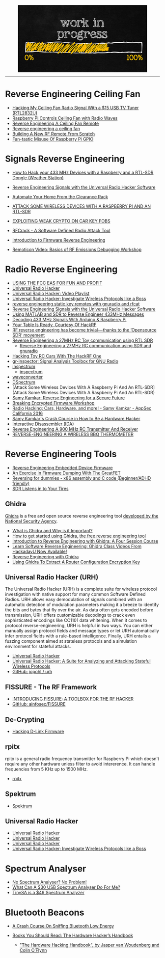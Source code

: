 <!--
Maintainer:   jeffskinnerbox@yahoo.com / www.jeffskinnerbox.me
Version:      0.0.0
-->


<div align="center">
<img src="https://raw.githubusercontent.com/jeffskinnerbox/blog/main/content/images/banners-bkgrds/work-in-progress.jpg" title="These materials require additional work and are not ready for general use." align="center" width=420px height=219px>
</div>


-----






# Reverse Engineering Ceiling Fan

* [Hacking My Ceiling Fan Radio Signal With a $15 USB TV Tuner (RTL2832U)](https://www.youtube.com/watch?v=_GCpqory3kc)
* [Raspberry Pi Controls Ceiling Fan with Radio Waves](https://www.tomshardware.com/news/raspberry-pi-radio-wave-fan-controller)
* [Reverse Engineering A Ceiling Fan Remote](https://hackaday.com/2020/03/31/reverse-engineering-a-ceiling-fan-remote/)
* [Reverse engineering a ceiling fan](https://irrational.net/2014/03/23/reverse-engineering-a-ceiling-fan/)
* [Building A New RF Remote From Scratch](https://hackaday.com/2020/04/30/building-a-new-rf-remote-from-scratch/)
* [Fan-tastic Misuse Of Raspberry Pi GPIO](https://hackaday.com/2021/04/06/fan-tastic-misuse-of-raspberry-pi-gpio/)

# Signals Reverse Engineering

* [How to Hack your 433 MHz Devices with a Raspberry and a RTL-SDR Dongle (Weather Station)](https://www.youtube.com/watch?v=L0fSEbGEY-Q)
* [Reverse Engineering Signals with the Universal Radio Hacker Software](http://www.rtl-sdr.com/reverse-engineering-signals-universal-radio-hacker-software/)
* [Automate Your Home From the Clearance Rack](https://hackaday.com/2019/01/19/automate-your-home-from-the-clearance-rack/)
* [ATTACK SOME WIRELESS DEVICES WITH A RASPBERRY PI AND AN RTL-SDR](https://hackaday.com/2017/09/10/attack-some-wireless-devices-with-a-raspberry-pi-and-an-rtl-sdr/)
* [EXPLOITING WEAK CRYPTO ON CAR KEY FOBS](https://hackaday.com/2017/10/18/exploiting-weak-crypto-on-car-key-fobs/)
* [RFCrack - A Software Defined Radio Attack Tool](https://www.kitploit.com/2018/01/rfcrack-software-defined-radio-attack.html)
* [Introduction to Firmware Reverse Engineering](https://www.youtube.com/watch?v=ccgB3UuCxjE)

* [Remoticon Video: Basics of RF Emissions Debugging Workshop](https://hackaday.com/2021/01/08/remoticon-video-basics-of-rf-emissions-debugging-workshop/)

# Radio Reverse Engineering

* [USING THE FCC EAS FOR FUN AND PROFIT](https://hackaday.com/2016/10/10/using-the-fcc-eas-for-fun-and-profit/)
* [Universal Radio Hacker](https://hackaday.com/2017/02/23/universal-radio-hacker/)
* [Universal Radio Hacker: Video Playlist](https://www.youtube.com/playlist?list=PLlKjreY6G-1EKKBs9sucMdk8PwzcFuIPB)
* [Universal Radio Hacker: Investigate Wireless Protocols like a Boss](https://hakin9.org/universal-radio-hacker-investigate-wireless-protocols-like-a-boss/)
* [reverse engineering static key remotes with gnuradio and rfcat](https://leonjza.github.io/blog/2016/10/02/reverse-engineering-static-key-remotes-with-gnuradio-and-rfcat/)
* [Reverse Engineering Signals with the Universal Radio Hacker Software](http://www.rtl-sdr.com/reverse-engineering-signals-universal-radio-hacker-software/)
* [Using MATLAB and SDR to Reverse Engineer 433MHz Messages](http://hackaday.com/2015/02/16/using-matlab-and-sdr-to-reverse-engineer-433mhz-messages/)
* [Decoding 433 MHz Signals With Arduino & Raspberry Pi](https://hackaday.com/2023/02/16/decoding-433-mhz-signals-with-arduino-raspberry-pi/)
* [Your Table Is Ready, Courtesy Of HackRF](https://hackaday.com/2019/06/04/your-table-is-ready-courtesy-of-hackrf/)
* [RF reverse engineering has become trivial — thanks to the ‘Opensource SDR’ movement](https://medium.com/@nihal.pasham/rf-reverse-engineering-has-become-trivial-thanks-to-the-opensource-sdr-movement-d1f9216f2f04)
* [Reverse Engineering a 27MHz RC Toy communication using RTL SDR](https://nitrojacob.wordpress.com/2025/09/03/reverse-engineering-a-27mhz-rc-toy-communication-using-rtl-sdr/)
  * [Reverse Engineering a 27MHz RC communication using SDR and gnuradio](https://www.youtube.com/watch?v=4koACEEZMiQ)
* [Hacking Toy RC Cars With The HackRF One](https://hackaday.com/2022/04/30/hacking-toy-rc-cars-with-the-hackrf-one/)
* [gr-inspector: Signal Analysis Toolbox for GNU Radio](https://github.com/gnuradio/gr-inspector)
* [inspectrum](https://www.rtl-sdr.com/inspectrum-a-new-tool-for-analyzing-captured-signals/)
  * [inspectrum](https://www.rtl-sdr.com/tag/inspectrum/)
* [waveconverter](https://www.rtl-sdr.com/waveconverter-an-open-source-rf-reverse-engineering-tool/)
* [DSpectrum](https://www.rtl-sdr.com/youtube-talk-introduction-to-dspectrum-for-reverse-engineering-signals/)
* [Attack Some Wireless Devices With A Raspberry Pi And An RTL-SDR](Attack Some Wireless Devices With A Raspberry Pi And An RTL-SDR)
* [Samy Kamkar: Reverse Engineering for a Secure Future](https://hackaday.com/2018/01/02/samy-kamkar-reverse-engineering-for-a-secure-future/)
* [Breaking Encrypted Firmware Workshop](https://hackaday.com/2020/12/11/remoticon-video-breaking-encrypted-firmware-workshop/)
* [Radio Hacking: Cars, Hardware, and more! - Samy Kamkar - AppSec California 2016](https://www.youtube.com/watch?v=1RipwqJG50c&t=15s)
* [Samy Kamkar's Crash Course in How to Be a Hardware Hacker](https://www.youtube.com/watch?v=tlwXmNnXeSY&app=desktop)
* [Interactive Disassembler (IDA)](https://www.hex-rays.com/products/ida/)
* [Reverse Engineering A 900 MHz RC Transmitter And Receiver](https://hackaday.com/2022/02/20/reverse-engineering-a-900-mhz-rc-transmitter-and-receiver/)
* [REVERSE-ENGINEERING A WIRELESS BBQ THERMOMETER](https://hackaday.com/2015/04/01/reverse-engineering-a-wireless-bbq-thermometer/)

# Reverse Engineering Tools

* [Reverse Engineering Embedded Device Firmware](https://hackaday.com/2011/05/30/reverse-engineering-embedded-device-firmware/)
* [An Exercise In Firmware Dumping With The GreatFET](https://hackaday.com/2021/06/04/an-exercise-in-firmware-dumping-with-the-greatfet/)
* [Reversing for dummies - x86 assembly and C code (Beginner/ADHD friendly)](https://0x41.cf/reversing/2021/07/21/reversing-x86-and-c-code-for-beginners.html)
* [SDR Listens in to Your Tires](https://hackaday.com/2022/04/09/sdr-listens-in-to-your-tires/)

## Ghidra

[Ghidra](https://ghidra-sre.org/) is a free and open source reverse engineering tool [developed by the National Security Agency](https://www.nsa.gov/resources/everyone/ghidra/).

* [What is Ghidra and Why is it Important?](https://helpdeskgeek.com/free-tools-review/what-is-ghidra-and-why-is-it-important/)
* [How to get started using Ghidra, the free reverse engineering tool](https://www.csoonline.com/article/3393246/how-to-get-started-using-ghidra-the-free-reverse-engineering-tool.html)
* [Introduction to Reverse Engineering with Ghidra: A Four Session Course](https://wrongbaud.github.io/ghidra-training/)
* [Learn Software Reverse Engineering: Ghidra Class Videos From HackadayU Now Available!](https://hackaday.com/2020/07/30/learn-software-reverse-engineering-ghidra-class-videos-from-hackadayu-now-available/)
* [Reverse Engineering with Ghidra](https://www.youtube.com/playlist?list=PL_tws4AXg7auglkFo6ZRoWGXnWL0FHAEi)
* [Using Ghidra To Extract A Router Configuration Encryption Key](https://hackaday.com/2021/07/15/using-ghidra-to-extract-a-router-configuration-encryption-key/)

## Universal Radio Hacker (URH)

The Universal Radio Hacker (URH) is a complete suite for wireless protocol investigation with native support for many common Software Defined Radios. URH allows easy demodulation of signals combined with an automatic detection of modulation parameters making it a breeze to identify the bits and bytes that fly over the air. As data often gets encoded before transmission, URH offers customizable decodings to crack even sophisticated encodings like CC1101 data whitening. When it comes to protocol reverse-engineering, URH is helpful in two ways. You can either manually assign protocol fields and message types or let URH automatically infer protocol fields with a rule-based intelligence. Finally, URH entails a fuzzing component aimed at stateless protocols and a simulation environment for stateful attacks.

* [Universal Radio Hacker](https://hackaday.com/2017/02/23/universal-radio-hacker/)
* [Universal Radio Hacker: A Suite for Analyzing and Attacking Stateful Wireless Protocols](https://www.usenix.org/conference/woot18/presentation/pohl)
* [GitHub: jopohl / urh](https://github.com/jopohl/urh)

## FISSURE - The RF Framework

* [INTRODUCING FISSURE: A TOOLBOX FOR THE RF HACKER](https://hackaday.com/2022/08/27/introducing-fissure-a-toolbox-for-the-rf-hacker/)
* [GitHub: ainfosec/FISSURE](https://github.com/ainfosec/FISSURE)

## De-Crypting

* [Hacking D-Link Firmware](https://hackaday.com/2020/08/24/hacking-d-link-firmware/)

## rpitx

rpitx is a general radio frequency transmitter for Raspberry Pi which doesn't require any other hardware unless filter to avoid intererence. It can handle frequencies from 5 KHz up to 1500 MHz.

* [rpitx](https://github.com/F5OEO/rpitx)

## Spektrum

* [Spektrum](https://github.com/pavels/spektrum)

## Universal Radio Hacker

* [Universal Radio Hacker](https://snapcraft.io/urh)
* [Universal Radio Hacker](https://hackaday.com/2017/02/23/universal-radio-hacker/)
* [Universal Radio Hacker](https://github.com/jopohl/urh)
* [Universal Radio Hacker: Investigate Wireless Protocols like a Boss](https://hakin9.org/universal-radio-hacker-investigate-wireless-protocols-like-a-boss/)


# Spectrum Analyser

* [No Spectrum Analyser? No Problem!](https://hackaday.com/2015/12/20/no-spectrum-analyser-no-problem/)
* [What Can A $30 USB Spectrum Analyser Do For Me?](https://hackaday.com/2021/03/08/what-can-a-30-usb-spectrum-analyser-do-for-me/)
* [TinySA is a $49 Spectrum Analyzer](https://hackaday.com/2020/09/01/tinysa-is-a-49-spectrum-analyzer/)

# Bluetooth Beacons

* [A Crash Course On Sniffing Bluetooth Low Energy](https://hackaday.com/2021/03/23/a-crash-course-on-sniffing-bluetooth-low-energy/)





* [Books You Should Read: The Hardware Hacker’s Handbook](https://hackaday.com/2022/08/05/books-you-should-read-the-hardware-hackers-handbook/)
  * ["The Hardware Hacking Handbook", by Jasper van Woudenberg and Colin O’Flynn](https://www.amazon.com/Hardware-Hacking-Handbook-Breaking-Embedded-ebook/dp/B077WZBFYL)



